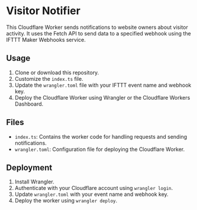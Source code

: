 # Visitor Notifier

This Cloudflare Worker sends notifications to website owners about visitor activity. It uses the Fetch API to send data to a specified webhook using the IFTTT Maker Webhooks service.

## Usage

1. Clone or download this repository.
2. Customize the `index.ts` file.
3. Update the `wrangler.toml` file with your IFTTT event name and webhook key.
4. Deploy the Cloudflare Worker using Wrangler or the Cloudflare Workers Dashboard.

## Files

- `index.ts`: Contains the worker code for handling requests and sending notifications.
- `wrangler.toml`: Configuration file for deploying the Cloudflare Worker.

## Deployment

1. Install Wrangler.
2. Authenticate with your Cloudflare account using `wrangler login`.
3. Update `wrangler.toml` with your event name and webhook key.
4. Deploy the worker using `wrangler deploy`.
